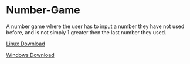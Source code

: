 # Number-Game
A number game where the user has to input a number they have not used before, and is not simply 1 greater then the last number they used.

[Linux Download](https://github.com/ErikRoda/Number-Game/releases/download/1.0.0/NumberGame)

[Windows Download](https://github.com/ErikRoda/Number-Game/releases/download/1.0.0/NumberGame.exe)
